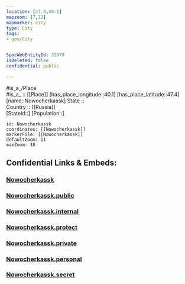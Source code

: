 ```yaml
---
location: [47.4,40.1] 
mapzoom: [7,12] 
mapmarker: city 
type: City
tags:
- geo/City


SpocWebEntityId: 32979
isDeleted: false
confidential: public

---
```

#is_a_/Place  
#is_a_ :: [[Place]] 
[has_place_longitude::40.1] 
[has_place_latitude::47.4] 
[name::Nowocherkassk] 
State ::  
Country :: [[Russia]]  
[StateId::] 
[Population::] 



```leaflet
id: Nowocherkassk
coordinates: [[Nowocherkassk]] 
markerFile: [[Nowocherkassk]] 
defaultZoom: 11 
maxZoom: 18
```


## Confidential Links & Embeds: 

### [Nowocherkassk](/_Standards/Earth/Continent/Europe/Europe~East/Russia/Russia~South/Rostov_Oblast/City/Nowocherkassk.md) 

### [Nowocherkassk.public](/_public/Earth/Continent/Europe/Europe~East/Russia/Russia~South/Rostov_Oblast/City/Nowocherkassk.public.md) 

### [Nowocherkassk.internal](/_internal/Earth/Continent/Europe/Europe~East/Russia/Russia~South/Rostov_Oblast/City/Nowocherkassk.internal.md) 

### [Nowocherkassk.protect](/_protect/Earth/Continent/Europe/Europe~East/Russia/Russia~South/Rostov_Oblast/City/Nowocherkassk.protect.md) 

### [Nowocherkassk.private](/_private/Earth/Continent/Europe/Europe~East/Russia/Russia~South/Rostov_Oblast/City/Nowocherkassk.private.md) 

### [Nowocherkassk.personal](/_personal/Earth/Continent/Europe/Europe~East/Russia/Russia~South/Rostov_Oblast/City/Nowocherkassk.personal.md) 

### [Nowocherkassk.secret](/_secret/Earth/Continent/Europe/Europe~East/Russia/Russia~South/Rostov_Oblast/City/Nowocherkassk.secret.md)

